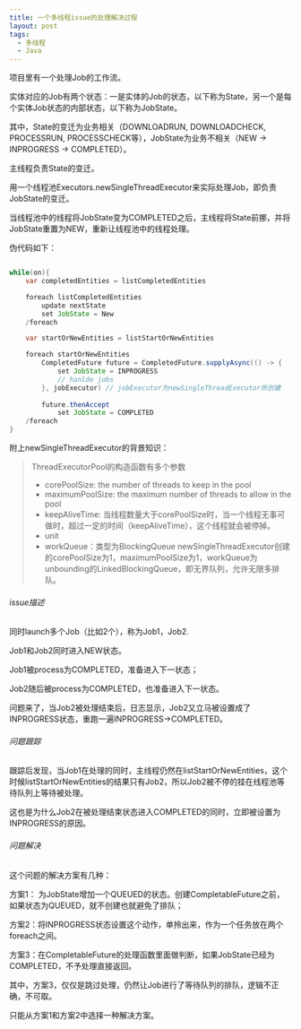 ```yaml
---
title: 一个多线程issue的处理解决过程
layout: post
tags:
  - 多线程
  - Java
---
```


项目里有一个处理Job的工作流。

实体对应的Job有两个状态：一是实体的Job的状态，以下称为State，另一个是每个实体Job状态的内部状态，以下称为JobState。

其中，State的变迁为业务相关（DOWNLOADRUN, DOWNLOADCHECK, PROCESSRUN, PROCESSCHECK等），JobState为业务不相关（NEW -> INPROGRESS -> COMPLETED）。

主线程负责State的变迁。

用一个线程池Executors.newSingleThreadExecutor来实际处理Job，即负责JobState的变迁。

当线程池中的线程将JobState变为COMPLETED之后，主线程将State前挪，并将JobState重置为NEW，重新让线程池中的线程处理。

伪代码如下：

```java

while(on){
	var completedEntities = listCompletedEntities

	foreach listCompletedEntities
		update nextState
		set JobState = New
	/foreach

	var startOrNewEntities = listStartOrNewEntities

	foreach startOrNewEntities
		CompletedFuture future = CompletedFuture.supplyAsync(() -> {
			set JobState = INPROGRESS
			// hanlde jobs
		}, jobExecutor)	// jobExecutor为newSingleThreadExecutor所创建
	
		future.thenAccept
			set JobState = COMPLETED
	/foreach
}

```

附上newSingleThreadExecutor的背景知识：

> ThreadExecutorPool的构造函数有多个参数
> - corePoolSize: the number of threads to keep in the pool
> - maximumPoolSize: the maximum number of threads to allow in the pool
> - keepAliveTime: 当线程数量大于corePoolSize时，当一个线程无事可做时，超过一定的时间（keepAliveTime），这个线程就会被停掉。
> - unit
> - workQueue：类型为BlockingQueue<Runnable>
> newSingleThreadExecutor创建的corePoolSize为1，maximumPoolSize为1，workQueue为unbounding的LinkedBlockingQueue，即无界队列，允许无限多排队。

###### issue描述

同时launch多个Job（比如2个），称为Job1，Job2.

Job1和Job2同时进入NEW状态。

Job1被process为COMPLETED，准备进入下一状态；

Job2随后被process为COMPLETED，也准备进入下一状态。

问题来了，当Job2被处理结束后，日志显示，Job2又立马被设置成了INPROGRESS状态，重跑一遍INPROGRESS->COMPLETED。

###### 问题跟踪

跟踪后发现，当Job1在处理的同时，主线程仍然在listStartOrNewEntities，这个时候listStartOrNewEntities的结果只有Job2，所以Job2被不停的挂在线程池等待队列上等待被处理。

这也是为什么Job2在被处理结束状态进入COMPLETED的同时，立即被设置为INPROGRESS的原因。


###### 问题解决

这个问题的解决方案有几种：

方案1： 为JobState增加一个QUEUED的状态。创建CompletableFuture之前，如果状态为QUEUED，就不创建也就避免了排队；

方案2：将INPROGRESS状态设置这个动作，单拎出来，作为一个任务放在两个foreach之间。

方案3：在CompletableFuture的处理函数里面做判断，如果JobState已经为COMPLETED，不予处理直接返回。

其中，方案3，仅仅是跳过处理，仍然让Job进行了等待队列的排队，逻辑不正确，不可取。

只能从方案1和方案2中选择一种解决方案。
